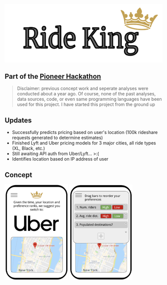 <img src="https://github.com/sachaker/rideking/blob/master/img/logo.png">

Part of the [Pioneer Hackathon](https://pioneer.app/hackathon)
---
>Disclaimer: previous concept work and seperate analyses were conducted about a year ago. Of course, none of the past analyses, data sources, code, or even same programming languages have been used for this project. I have started this project from the ground up

## Updates
- Successfully predicts pricing based on user's location (100k rideshare requests generated to determine estimates)
- Finished Lyft and Uber pricing models for 3 major cities, all ride types (XL, Black, etc.) 
- Still awaiting API auth from Uber/Lyft... >:(
- Identifies location based on IP address of user

## Concept

<p float="left">
  <img src="https://github.com/sachaker/rideking/blob/master/img/concept1.png" width="40%">
  <img src="https://github.com/sachaker/rideking/blob/master/img/concept2.png" width="40%">
</p>
